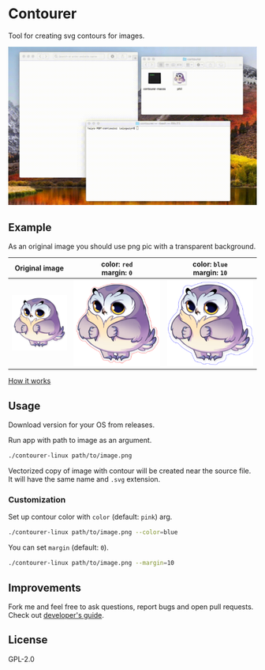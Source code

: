 # Contourer

Tool for creating svg contours for images.

![](docs/assets/contourer-app.gif)

## Example

As an original image you should use png pic with a transparent background.

| **Original image**            | **color: `red`<br>margin: `0`**       | **color: `blue`<br>margin: `10`**       |
|-------------------------------|---------------------------------|----------------------------------|
| ![](docs/assets/examples/phil.png) | ![](docs/assets/examples/phil_red_0.svg) | ![](docs/assets/examples/phil_blue_10.svg) |

[How it works](docs/how-it-works.md)

## Usage

Download version for your OS from releases.

Run app with path to image as an argument.

```sh
./contourer-linux path/to/image.png
```

Vectorized copy of image with contour will be created near the source file. It will have the same name and `.svg` extension.

### Customization

Set up contour color with `color` (default: `pink`) arg.

```sh
./contourer-linux path/to/image.png --color=blue
```

You can set `margin` (default: `0`).

```sh
./contourer-linux path/to/image.png --margin=10
```

## Improvements

Fork me and feel free to ask questions, report bugs and open pull requests. Check out [developer's guide](docs/how-it-works.md).

## License

GPL-2.0
